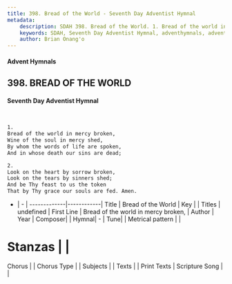 ```yaml
---
title: 398. Bread of the World - Seventh Day Adventist Hymnal
metadata:
    description: SDAH 398. Bread of the World. 1. Bread of the world in mercy broken, Wine of the soul in mercy shed, By whom the words of life are spoken, And in whose death our sins are dead;
    keywords: SDAH, Seventh Day Adventist Hymnal, adventhymnals, advent hymnals, Bread of the World, Bread of the world in mercy broken, 
    author: Brian Onang'o
---
```


#### Advent Hymnals
## 398. BREAD OF THE WORLD
#### Seventh Day Adventist Hymnal

```txt


1.
Bread of the world in mercy broken,
Wine of the soul in mercy shed,
By whom the words of life are spoken,
And in whose death our sins are dead;

2.
Look on the heart by sorrow broken,
Look on the tears by sinners shed;
And be Thy feast to us the token
That by Thy grace our souls are fed. Amen.


```

- |   -  |
-------------|------------|
Title | Bread of the World |
Key |  |
Titles | undefined |
First Line | Bread of the world in mercy broken, |
Author | 
Year | 
Composer|  |
Hymnal|  - |
Tune|  |
Metrical pattern | |
# Stanzas |  |
Chorus |  |
Chorus Type |  |
Subjects |  |
Texts |  |
Print Texts | 
Scripture Song |  |
  
